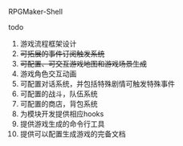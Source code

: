 RPGMaker-Shell

todo
1. 游戏流程框架设计
2. ~~可拓展的事件订阅触发系统~~
3. ~~可配置、可交互游戏地图和游戏场景生成~~
4. 游戏角色交互动画
5. 可配置对话系统，并包括特殊剧情可触发特殊事件
6. 可配置的战斗，队伍系统
7. 可配置的商店，背包系统
8. 为模块开发提供相应hooks
9. 提供游戏生成的命令行工具
10. 提供可以配置生成游戏的完备文档
